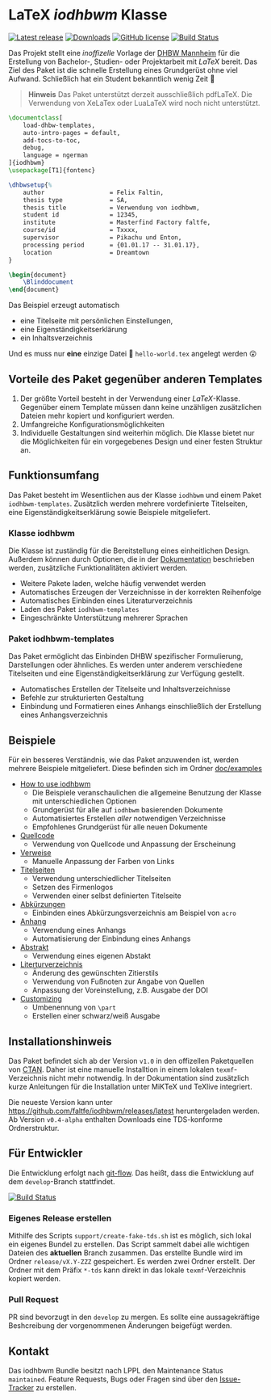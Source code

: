 # LaTeX _iodhbwm_ Klasse

[![Latest release](https://img.shields.io/github/release/faltfe/iodhbwm.svg?style=flat-square)](https://github.com/faltfe/iodhbwm/releases)
[![Downloads](https://img.shields.io/github/downloads/faltfe/iodhbwm/total.svg?style=flat-square)](https://github.com/faltfe/iodhbwm/releases)
[![GitHub license](https://img.shields.io/github/license/faltfe/iodhbwm.svg?style=flat-square)](https://github.com/faltfe/iodhbwm/blob/master/LICENSE)
[![Build Status](https://img.shields.io/travis/faltfe/iodhbwm/master.svg?style=flat-square)](https://travis-ci.org/faltfe/iodhbwm)

Das Projekt stellt eine _inoffizelle_ Vorlage der [DHBW Mannheim](http://www.dhbw-mannheim.de) für
die Erstellung von Bachelor-, Studien- oder Projektarbeit mit _LaTeX_ bereit. Das Ziel des Paket ist
die schnelle Erstellung eines Grundgerüst ohne viel Aufwand. Schließlich hat ein Student bekanntlich
wenig Zeit :beer:

> **Hinweis** Das Paket unterstützt derzeit ausschließlich pdfLaTeX. Die Verwendung von XeLaTex oder
> LuaLaTeX wird noch nicht unterstützt.

```LaTeX
\documentclass[
    load-dhbw-templates,
    auto-intro-pages = default,
    add-tocs-to-toc,
    debug,
    language = ngerman
]{iodhbwm}
\usepackage[T1]{fontenc}

\dhbwsetup{%
    author                  = Felix Faltin,
    thesis type             = SA,
    thesis title            = Verwendung von iodhbwm,
    student id              = 12345,
    institute               = Masterfind Factory faltfe,
    course/id               = Txxxx,
    supervisor              = Pikachu und Enton,
    processing period       = {01.01.17 -- 31.01.17},
    location                = Dreamtown
}

\begin{document}
    \Blinddocument
\end{document}
```

Das Beispiel erzeugt automatisch

- eine Titelseite mit persönlichen Einstellungen,
- eine Eigenständigkeitserklärung
- ein Inhaltsverzeichnis

Und es muss nur **eine** einzige Datei :pencil: `hello-world.tex` angelegt werden :open_mouth:

## Vorteile des Paket gegenüber anderen Templates

1. Der größte Vorteil besteht in der Verwendung einer _LaTeX_-Klasse. Gegenüber einem Template
   müssen dann keine unzähligen zusätzlichen Dateien mehr kopiert und konfiguriert werden.
2. Umfangreiche Konfigurationsmöglichkeiten
3. Individuelle Gestaltungen sind weiterhin möglich. Die Klasse bietet nur die Möglichkeiten für ein
   vorgegebenes Design und einer festen Struktur an.

## Funktionsumfang

Das Paket besteht im Wesentlichen aus der Klasse `iodhbwm` und einem Paket `iodhbwm-templates`.
Zusätzlich werden mehrere vordefinierte Titelseiten, eine Eigenständigkeitserklärung sowie Beispiele
mitgeliefert.

### Klasse iodhbwm

Die Klasse ist zuständig für die Bereitstellung eines einheitlichen Design. Außerdem können durch
Optionen, die in der [Dokumentation](doc/iodhbwm.pdf) beschrieben werden, zusätzliche
Funktionalitäten aktiviert werden.

- Weitere Pakete laden, welche häufig verwendet werden
- Automatisches Erzeugen der Verzeichnisse in der korrekten Reihenfolge
- Automatisches Einbinden eines Literaturverzeichnis
- Laden des Paket `iodhbwm-templates`
- Eingeschränkte Unterstützung mehrerer Sprachen

### Paket iodhbwm-templates

Das Paket ermöglicht das Einbinden DHBW spezifischer Formulierung, Darstellungen oder ähnliches. Es
werden unter anderem verschiedene Titelseiten und eine Eigenständigkeitserklärung zur Verfügung
gestellt.

- Automatisches Erstellen der Titelseite und Inhaltsverzeichnisse
- Befehle zur strukturierten Gestaltung
- Einbindung und Formatieren eines Anhangs einschließlich der Erstellung eines Anhangsverzeichnis

## Beispiele

Für ein besseres Verständnis, wie das Paket anzuwenden ist, werden mehrere Beispiele mitgeliefert.
Diese befinden sich im Ordner [doc/examples](doc/examples)

- [How to use iodhbwm](doc/examples/how-to-use-iodhbwm)
  - Die Beispiele veranschaulichen die allgemeine Benutzung der Klasse mit unterschiedlichen Optionen
  - Grundgerüst für alle auf `iodhbwm` basierenden Dokumente
  - Automatisiertes Erstellen _aller_ notwendigen Verzeichnisse
  - Empfohlenes Grundgerüst für alle neuen Dokumente
- [Quellcode](doc/examples/listings)
  - Verwendung von Quellcode und Anpassung der Erscheinung
- [Verweise](doc/examples/references)
  - Manuelle Anpassung der Farben von Links
- [Titelseiten](doc/examples/titlepages)
  - Verwendung unterschiedlicher Titelseiten
  - Setzen des Firmenlogos
  - Verwenden einer selbst definierten Titelseite
- [Abkürzungen](doc/examples/acronyms)
  - Einbinden eines Abkürzungsverzeichnis am Beispiel von `acro`
- [Anhang](doc/examples/appendix)
  - Verwendung eines Anhangs
  - Automatisierung der Einbindung eines Anhangs
- [Abstrakt](doc/examples/abstract)
  - Verwendung eines eigenen Abstakt
- [Literturverzeichnis](doc/examples/bibliography)
  - Änderung des gewünschten Zitierstils
  - Verwendung von Fußnoten zur Angabe von Quellen
  - Anpassung der Voreinstellung, z.B. Ausgabe der DOI
- [Customizing](doc/examples/customizing)
  - Umbenennung von `\part`
  - Erstellen einer schwarz/weiß Ausgabe

## Installationshinweis

Das Paket befindet sich ab der Version `v1.0` in den offizellen Paketquellen von
[CTAN](https://ctan.org/). Daher ist eine manuelle Installtion in einem lokalen `texmf`-Verzeichnis
nicht mehr notwendig. In der Dokumentation sind zusätzlich kurze Anleitungen für die Installation unter MiKTeX und TeXlive integriert.

Die neueste Version kann unter https://github.com/faltfe/iodhbwm/releases/latest heruntergeladen
werden. Ab Version `v0.4-alpha` enthalten Downloads eine TDS-konforme Ordnerstruktur.

## Für Entwickler

Die Entwicklung erfolgt nach [git-flow](https://danielkummer.github.io/git-flow-cheatsheet/). Das
heißt, dass die Entwicklung auf dem `develop`-Branch stattfindet.

[![Build Status](https://img.shields.io/travis/faltfe/iodhbwm/develop.svg?style=flat-square)](https://travis-ci.org/faltfe/iodhbwm)

### Eigenes Release erstellen

Mithilfe des Scripts `support/create-fake-tds.sh` ist es möglich, sich lokal ein eigenes Bundel zu
erstellen. Das Script sammelt dabei alle wichtigen Dateien des **aktuellen** Branch zusammen. Das
erstellte Bundle wird im Ordner `release/vX.Y-ZZZ` gespeichert. Es werden zwei Ordner erstellt. Der
Ordner mit dem Präfix `*-tds` kann direkt in das lokale `texmf`-Verzeichnis kopiert werden.

### Pull Request

PR sind bevorzugt in den `develop` zu mergen. Es sollte eine aussagekräftige Beshcreibung der
vorgenommenen Änderungen beigefügt werden.

## Kontakt

Das iodhbwm Bundle besitzt nach LPPL den Maintenance Status `maintained`. Feature Requests, Bugs
oder Fragen sind über den [Issue-Tracker](https://github.com/faltfe/iodhbwm/issues) zu erstellen.

